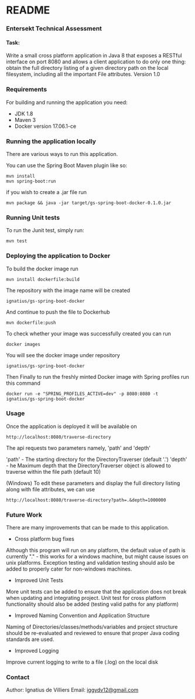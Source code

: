 # README #

### Entersekt Technical Assessment ###

#### Task: ####

Write a small cross platform application in Java 8 that exposes a RESTful interface on port 8080 and allows a client application to do only one thing: 
obtain the full directory listing of a given directory path on the local filesystem, including all the important File attributes.
Version 1.0

### Requirements ###

For building and running the application you need:

* JDK 1.8
* Maven 3
* Docker version 17.06.1-ce

### Running the application locally ###

There are various ways to run this application.

You can use the Spring Boot Maven plugin like so:
	
	mvn install
	mvn spring-boot:run
	
if you wish to create a .jar file run

	mvn package && java -jar target/gs-spring-boot-docker-0.1.0.jar

### Running Unit tests ###

To run the Junit test, simply run:

	mvn test

### Deploying the application to Docker ###

To build the docker image run

	mvn install dockerfile:build

The repository with the image name will be created

	ignatius/gs-spring-boot-docker
	
And continue to push the file to Dockerhub

	mvn dockerfile:push
	
To check whether your image was successfully created you can run
	
	docker images
	
You will see the docker image under repository

	ignatius/gs-spring-boot-docker
	
Then Finally to run the freshly minted Docker image with Spring profiles run this command

	docker run -e "SPRING_PROFILES_ACTIVE=dev" -p 8080:8080 -t ignatius/gs-spring-boot-docker


### Usage ###

Once the application is deployed it will be available on

	http://localhost:8080/traverse-directory

The api requests two parameters namely, 'path' and 'depth'

'path' -  The starting directory for the DirectoryTraverser (default '.')
'depth' - he Maximum depth that the DirectoryTraverser object is allowed to traverse within the file path (default 10)

(Windows) To edit these parameters and display the full directory listing along with file attributes, we can use 
	
	http://localhost:8080/traverse-directory?path=.&depth=1000000

### Future Work ###

There are many improvements that can be made to this application.

* Cross platform bug fixes

Although this program will run on any platform, the default value of path is currently "." - this works for a windows machine, but
might cause issues on unix platforms. Exception testing and validation testing should aslo be added to properly cater for non-windows
machines.

* Improved Unit Tests

More unit tests can be added to ensure that the application does not break when updating and integrating project. Unit test for cross platform functionality should also be added (testing valid paths for any platform)

* Improved Naming Convention and Application Structure

Naming of Directories/classes/methods/variables and project structure should be re-evaluated and reviewed to ensure that proper Java coding standards are used.

* Improved Logging

Improve current logging to write to a file (.log) on the local disk

### Contact ###

Author: Ignatius de Villiers
Email: iggydv12@gmail.com
